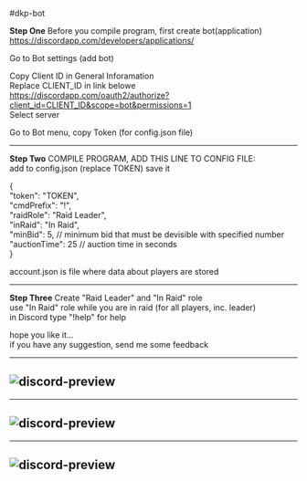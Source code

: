 #dkp-bot

**Step One** Before you compile program, first create bot(application)  
https://discordapp.com/developers/applications/

Go to Bot settings (add bot) 

Copy Client ID in General Inforamation  
Replace CLIENT_ID in link belowe  
https://discordapp.com/oauth2/authorize?client_id=CLIENT_ID&scope=bot&permissions=1  
Select server  

Go to Bot menu, copy Token (for config.json file)  

--------------------------------------
**Step Two** COMPILE PROGRAM, ADD THIS LINE TO CONFIG FILE:  
add to config.json  (replace TOKEN) save it

{  
  "token": "TOKEN",  
  "cmdPrefix": "!",  
  "raidRole": "Raid Leader",  
  "inRaid": "In Raid",  
  "minBid": 5, // minimum bid that must be devisible with specified number  
  "auctionTime": 25 // auction time in seconds  
}  

account.json is file where data about players are stored  

-------------------------------------  

**Step Three** Create "Raid Leader" and "In Raid" role  
use "In Raid" role while you are in raid (for all players, inc. leader)  
in Discord type "!help" for help  

hope you like it...  
if you have any suggestion, send me some feedback  

---
![discord-preview](https://raw.githubusercontent.com/ludakludi/DKP-Discord-Bot-WoW-Classic/master/dkp-bot-prw.png)
---

---
![discord-preview](https://raw.githubusercontent.com/ludakludi/DKP-Discord-Bot-WoW-Classic/master/auctionPrw.png)
---

---
![discord-preview](https://raw.githubusercontent.com/ludakludi/DKP-Discord-Bot-WoW-Classic/master/itemprw.png)
---
